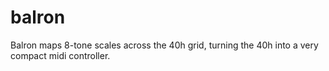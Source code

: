 # balron
Balron maps 8-tone scales across the 40h grid, turning the 40h into a very compact midi controller.
